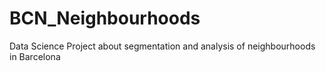 # BCN_Neighbourhoods
Data Science Project about segmentation and analysis of neighbourhoods in Barcelona
